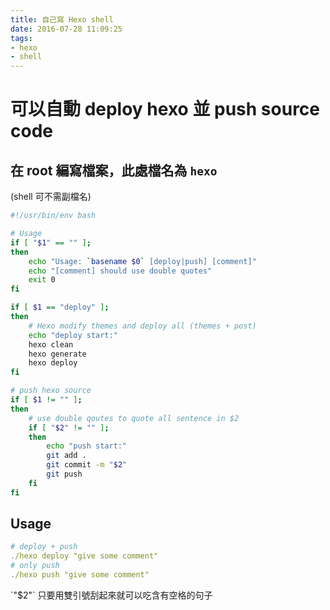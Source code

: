 ```yaml
---
title: 自己寫 Hexo shell
date: 2016-07-28 11:09:25
tags:
- hexo
- shell
---
```




# 可以自動 deploy hexo 並 push source code


<!-- more -->

## 在 root 編寫檔案，此處檔名為 `hexo`
(shell 可不需副檔名)

``` bash
#!/usr/bin/env bash

# Usage
if [ "$1" == "" ];
then
	echo "Usage: `basename $0` [deploy|push] [comment]"
	echo "[comment] should use double quotes"
	exit 0
fi

if [ $1 == "deploy" ];
then
	# Hexo modify themes and deploy all (themes + post)
	echo "deploy start:"
	hexo clean
	hexo generate
	hexo deploy
fi

# push hexo source
if [ $1 != "" ];
then
	# use double qoutes to quote all sentence in $2
	if [ "$2" != "" ];
	then
		echo "push start:"
		git add .
		git commit -m "$2"
		git push
	fi
fi
```

## Usage

``` yml
# deploy + push
./hexo deploy "give some comment"
# only push
./hexo push "give some comment"
```

<div class="tip">
	`"$2"` 只要用雙引號刮起來就可以吃含有空格的句子
</div>